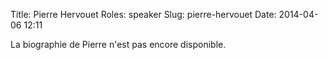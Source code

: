 Title: Pierre Hervouet
Roles: speaker
Slug: pierre-hervouet
Date: 2014-04-06 12:11


La biographie de Pierre n'est pas encore disponible.


